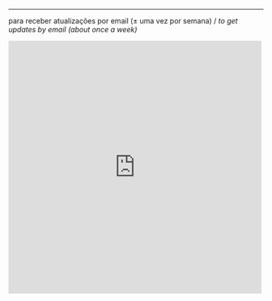---

para receber atualizações por email (± uma vez por semana) / *to get updates by email (about once a week)*

<iframe src="https://docs.google.com/forms/d/e/1FAIpQLSdyjU-znqMQT8do4zrZUtj6CYJP_sISFOep6PWbgqACxxOA_w/viewform?embedded=true" width="500" height="500" frameborder="0" marginheight="0" marginwidth="0">Loading...</iframe>

<!-- form style="border:1px solid #ccc;padding:3px;text-align:center;" action="https://tinyletter.com/villares" method="post" target="popupwindow" onsubmit="window.open('https://tinyletter.com/villares', 'popupwindow', 'scrollbars=yes,width=600,height=300');return true"><p><label for="tlemail">Enter your email address</label></p><p><input type="text" style="width:140px" name="email" id="tlemail" /></p><input type="hidden" value="1" name="embed"/><input type="submit" value="Subscribe" /><p><a href="https://tinyletter.com" target="_blank">powered by TinyLetter</a></p></form -->

